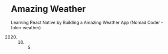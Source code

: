 # Amazing Weather
Learning React Native by Building a Amazing Weather App (Nomad Coder - fokin-weather)

2020. 10. 05. 
